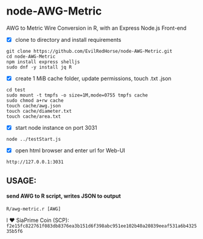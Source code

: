 # node-AWG-Metric
AWG to Metric Wire Conversion in R, with an Express Node.js Front-end


- [x] clone to directory and install requirements
```
git clone https://github.com/EvilRedHorse/node-AWG-Metric.git
cd node-AWG-Metric
npm install express shelljs
sudo dnf -y install jq R
```

- [x] create 1 MiB cache folder, update permissions, touch .txt .json
```
cd test
sudo mount -t tmpfs -o size=1M,mode=0755 tmpfs cache
sudo chmod a+rw cache
touch cache/awg.json
touch cache/diameter.txt
touch cache/area.txt
```

- [x] start node instance on port 3031
```
node ../testStart.js
```

- [x] open html browser and enter url for Web-UI
```
http://127.0.0.1:3031
```

## USAGE:

#### send AWG to R script, writes JSON to output
`R/awg-metric.r [AWG]`





I :heart: SiaPrime Coin (SCP): `f2e15fc822761f083db8376ea3b151d6f398abc951ee102b40a20839eeaf531a6b432535b5f6`
